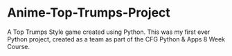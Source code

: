# Anime-Top-Trumps-Project
A Top Trumps Style game created using Python.
This was my first ever Python project, created as a team as part of the CFG Python & Apps 8 Week Course.
